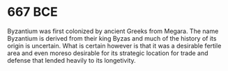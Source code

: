 # 667 BCE

Byzantium was first colonized by ancient Greeks from Megara. The name Byzantium is derived from their king Byzas and much of the history of its origin is uncertain. What is certain however is that it was a desirable fertile area and even moreso desirable for its strategic location for trade and defense that lended heavily to its longetivity.
